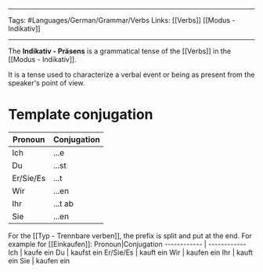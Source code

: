 ___
Tags: #Languages/German/Grammar/Verbs 
Links: [[Verbs]] [[Modus - Indikativ]]
___
The **Indikativ - Präsens** is a grammatical tense of the [[Verbs]] in the [[Modus - Indikativ]].

It is a tense used to characterize a verbal event or being as present from the speaker's point of view.

# Template conjugation
Pronoun|Conjugation
------------ | ------------
Ich | ...e
Du | ...st
Er/Sie/Es | ...t
Wir | ...en
Ihr | ...t ab
Sie | ...en

For the [[Typ - Trennbare verben]], the prefix is split and put at the end. For example for [[Einkaufen]]:
Pronoun|Conjugation
------------ | ------------
Ich | kaufe ein
Du | kaufst ein
Er/Sie/Es | kauft ein
Wir | kaufen ein
Ihr | kauft ein
Sie | kaufen ein
